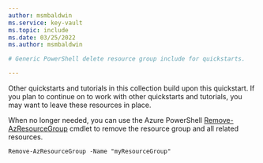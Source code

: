 ```yaml
---
author: msmbaldwin
ms.service: key-vault
ms.topic: include
ms.date: 03/25/2022
ms.author: msmbaldwin

# Generic PowerShell delete resource group include for quickstarts.

---
```


Other quickstarts and tutorials in this collection build upon this quickstart. If you plan to continue on to work with other quickstarts and tutorials, you may want to leave these resources in place.

When no longer needed, you can use the Azure PowerShell [Remove-AzResourceGroup](/powershell/module/az.resources/remove-azresourcegroup) cmdlet to remove the resource group and all related resources.

```azurepowershell-interactive
Remove-AzResourceGroup -Name "myResourceGroup"
```
